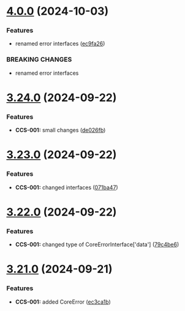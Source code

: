 # [4.0.0](https://github.com/CyberT33N/ErrorManager/compare/v3.24.0...v4.0.0) (2024-10-03)


### Features

* renamed error interfaces ([ec9fa26](https://github.com/CyberT33N/ErrorManager/commit/ec9fa2614f0de194134cd9a56e38c28749d3e002))


### BREAKING CHANGES

* renamed error interfaces



# [3.24.0](https://github.com/CyberT33N/ErrorManager/compare/v3.23.0...v3.24.0) (2024-09-22)


### Features

* **CCS-001:** small changes ([de026fb](https://github.com/CyberT33N/ErrorManager/commit/de026fb031586b282008241f3abc7f3dfa71a039))



# [3.23.0](https://github.com/CyberT33N/ErrorManager/compare/v3.22.0...v3.23.0) (2024-09-22)


### Features

* **CCS-001:** changed interfaces ([071ba47](https://github.com/CyberT33N/ErrorManager/commit/071ba47568d159ea6e6f7af84ccb7a472dc47871))



# [3.22.0](https://github.com/CyberT33N/ErrorManager/compare/v3.21.0...v3.22.0) (2024-09-22)


### Features

* **CCS-001:** changed type of CoreErrorInterface['data'] ([79c4be6](https://github.com/CyberT33N/ErrorManager/commit/79c4be6c25adba67a25e078eb2069fa581558a7f))



# [3.21.0](https://github.com/CyberT33N/ErrorManager/compare/v3.20.0...v3.21.0) (2024-09-21)


### Features

* **CCS-001:** added CoreError ([ec3ca1b](https://github.com/CyberT33N/ErrorManager/commit/ec3ca1bbbfeb41270c3ca691e4d2696c70f97867))



